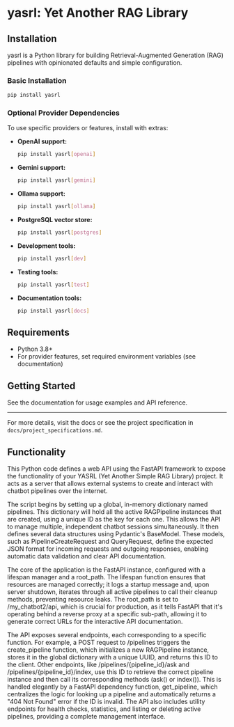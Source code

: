 # yasrl: Yet Another RAG Library

## Installation

yasrl is a Python library for building Retrieval-Augmented Generation (RAG) pipelines with opinionated defaults and simple configuration.

### Basic Installation

```bash
pip install yasrl
```

### Optional Provider Dependencies

To use specific providers or features, install with extras:

- **OpenAI support:**
  ```bash
  pip install yasrl[openai]
  ```
- **Gemini support:**
  ```bash
  pip install yasrl[gemini]
  ```
- **Ollama support:**
  ```bash
  pip install yasrl[ollama]
  ```
- **PostgreSQL vector store:**
  ```bash
  pip install yasrl[postgres]
  ```
- **Development tools:**
  ```bash
  pip install yasrl[dev]
  ```
- **Testing tools:**
  ```bash
  pip install yasrl[test]
  ```
- **Documentation tools:**
  ```bash
  pip install yasrl[docs]
  ```

## Requirements
- Python 3.8+
- For provider features, set required environment variables (see documentation)

## Getting Started
See the documentation for usage examples and API reference.

---
For more details, visit the docs or see the project specification in `docs/project_specifications.md`.

## Functionality 
This Python code defines a web API using the FastAPI framework to expose the functionality of your YASRL (Yet Another Simple RAG Library) project. It acts as a server that allows external systems to create and interact with chatbot pipelines over the internet.

The script begins by setting up a global, in-memory dictionary named pipelines. This dictionary will hold all the active RAGPipeline instances that are created, using a unique ID as the key for each one. This allows the API to manage multiple, independent chatbot sessions simultaneously. It then defines several data structures using Pydantic's BaseModel. These models, such as PipelineCreateRequest and QueryRequest, define the expected JSON format for incoming requests and outgoing responses, enabling automatic data validation and clear API documentation.

The core of the application is the FastAPI instance, configured with a lifespan manager and a root_path. The lifespan function ensures that resources are managed correctly; it logs a startup message and, upon server shutdown, iterates through all active pipelines to call their cleanup methods, preventing resource leaks. The root_path is set to /my_chatbot2/api, which is crucial for production, as it tells FastAPI that it's operating behind a reverse proxy at a specific sub-path, allowing it to generate correct URLs for the interactive API documentation.

The API exposes several endpoints, each corresponding to a specific function. For example, a POST request to /pipelines triggers the create_pipeline function, which initializes a new RAGPipeline instance, stores it in the global dictionary with a unique UUID, and returns this ID to the client. Other endpoints, like /pipelines/{pipeline_id}/ask and /pipelines/{pipeline_id}/index, use this ID to retrieve the correct pipeline instance and then call its corresponding methods (ask() or index()). This is handled elegantly by a FastAPI dependency function, get_pipeline, which centralizes the logic for looking up a pipeline and automatically returns a "404 Not Found" error if the ID is invalid. The API also includes utility endpoints for health checks, statistics, and listing or deleting active pipelines, providing a complete management interface.